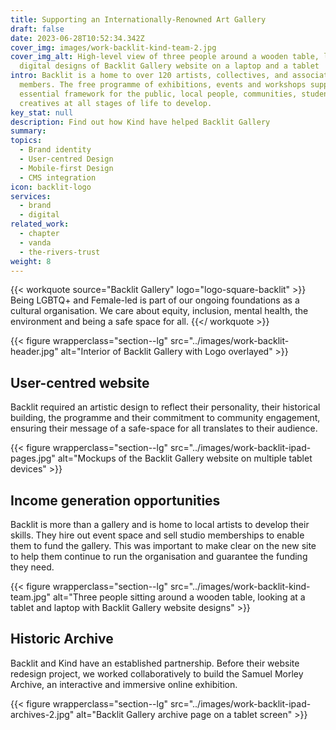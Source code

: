 ```yaml
---
title: Supporting an Internationally-Renowned Art Gallery
draft: false
date: 2023-06-28T10:52:34.342Z
cover_img: images/work-backlit-kind-team-2.jpg
cover_img_alt: High-level view of three people around a wooden table, looking at
  digital designs of Backlit Gallery website on a laptop and a tablet
intro: Backlit is a home to over 120 artists, collectives, and associate
  members. The free programme of exhibitions, events and workshops supports an
  essential framework for the public, local people, communities, students and
  creat­ives at all stages of life to develop.
key_stat: null
description: Find out how Kind have helped Backlit Gallery
summary:
topics:
  - Brand identity
  - User-centred Design
  - Mobile-first Design
  - CMS integration
icon: backlit-logo
services:
  - brand
  - digital
related_work:
  - chapter
  - vanda
  - the-rivers-trust
weight: 8
---
```


{{< workquote source="Backlit Gallery" logo="logo-square-backlit" >}}
Being LGBTQ+ and Female-led is part of our ongoing foundations as a cultural organisation. We care about equity, inclusion, mental health, the environment and being a safe space for all.
{{</ workquote >}}

{{< figure wrapperclass="section--lg" src="../images/work-backlit-header.jpg" alt="Interior of Backlit Gallery with Logo overlayed" >}}

## User-centred website

Backlit required an artistic design to reflect their personality, their historical building, the programme and their commitment to community engagement, ensuring their message of a safe-space for all translates to their audience.

{{< figure wrapperclass="section--lg" src="../images/work-backlit-ipad-pages.jpg" alt="Mockups of the Backlit Gallery website on multiple tablet devices" >}}

## Income generation opportunities

Backlit is more than a gallery and is home to local artists to develop their skills. They hire out event space and sell studio memberships to enable them to fund the gallery. This was important to make clear on the new site to help them continue to run the organisation and guarantee the funding they need.

{{< figure wrapperclass="section--lg" src="../images/work-backlit-kind-team.jpg" alt="Three people sitting around a wooden table, looking at a tablet and laptop with Backlit Gallery website designs" >}}

## Historic Archive

Backlit and Kind have an established partnership. Before their website redesign project, we worked collaboratively to build the Samuel Morley Archive, an interactive and immersive online exhibition.

{{< figure wrapperclass="section--lg" src="../images/work-backlit-ipad-archives-2.jpg" alt="Backlit Gallery archive page on a tablet screen" >}}